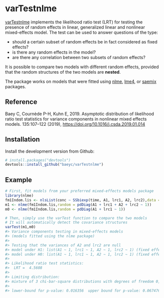 
<!-- README.md is generated from README.Rmd. Please edit that file -->

# varTestnlme

[varTestnlme](https://baeyc.github.io/varTestnlme/index.html) implements
the likelihood ratio test (LRT) for testing the presence of random
effects in linear, generalized linear and nonlinear mixed-effects model.
The test can be used to answer questions of the type:

  - should a certain subset of random effects be in fact considered as
    fixed effects?
  - is there any random effects in the model?
  - are there any correlation between two subsets of random effects?

It is possible to compare two models with different random effects,
provided that the random structures of the two models are **nested**.

The package works on models that were fitted using
[nlme](https://cran.r-project.org/web/packages/nlme/),
[lme4](https://cran.r-project.org/web/packages/lme4/), or
[saemix](https://cran.r-project.org/web/packages/saemix/) packages.

## Reference

Baey C, Cournède P-H, Kuhn E, 2019. Asymptotic distribution of
likelihood ratio test statistics for variance components in nonlinear
mixed effects models.  135:107–122 (2019),
<https://doi.org/10.1016/j.csda.2019.01.014>

## Installation

Install the development version from Github:

``` r
# install.packages("devtools")
devtools::install_github("baeyc/varTestnlme")
```

## Example

``` r
# First, fit models from your preferred mixed-effects models package
library(nlme)
fm1Indom.lis <- nlsList(conc ~ SSbiexp(time, A1, lrc1, A2, lrc2),data = Indometh)
m1 <- nlme(fm1Indom.lis,random = pdDiag(A1 + lrc1 + A2 + lrc2 ~ 1))
m0 <- nlme(fm1Indom.lis,random = pdDiag(A1 + lrc1 ~ 1))

# Then, simply use the varTest function to compare the two models
# It will automatically detect the covariance structures
varTest(m1,m0)
#> Variance components testing in mixed-effects models
#> (models fitted using the nlme package)
#> 
#> Testing that the variances of A2 and lrc2 are null
#> model under H1: list(A1 ~ 1, lrc1 ~ 1, A2 ~ 1, lrc2 ~ 1) (fixed effects) , structure(list(Subject = structure(c(3.43637993576256, 2.44739674232125, 2.05693983560385, 1.96340665027553), formula = structure(list(A1 ~ 1, lrc1 ~ 1, A2 ~ 1, lrc2 ~ 1), class = "listForm"), Dimnames = list(c("A1", "lrc1", "A2", "lrc2"), c("A1", "lrc1", "A2", "lrc2")), class = c("pdDiag", "pdMat"))), settings = c(0, 1, 0, 1), class = "reStruct") (random effects)
#> model under H0: list(A1 ~ 1, lrc1 ~ 1, A2 ~ 1, lrc2 ~ 1) (fixed effects) , structure(list(Subject = structure(c(3.43637993576256, 2.44739674232125), formula = structure(list(A1 ~ 1, lrc1 ~ 1), class = "listForm"), Dimnames = list(c("A1", "lrc1"), c("A1", "lrc1")), class = c("pdDiag", "pdMat"))), settings = c(0, 1, 0, 1), class = "reStruct") (random effects)
#> 
#> Likelihood ratio test statistics: 
#>  LRT =  4.5608 
#> 
#> Limiting distribution: 
#> mixture of 3 chi-bar-square distributions with degrees of freedom 0, 1, 2 
#> 
#> lower-bound for p-value: 0.016356  upper bound for p-value: 0.067476
```
